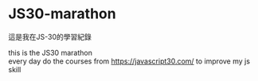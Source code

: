 # JS30-marathon
這是我在JS-30的學習紀錄

this is the JS30 marathon  
every day do the courses from <https://javascript30.com/> to improve my js skill  

